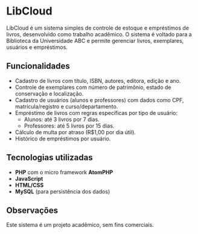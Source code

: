 # LibCloud

LibCloud é um sistema simples de controle de estoque e empréstimos de livros, desenvolvido como trabalho acadêmico. O sistema é voltado para a Biblioteca da Universidade ABC e permite gerenciar livros, exemplares, usuários e empréstimos.

## Funcionalidades

- Cadastro de livros com título, ISBN, autores, editora, edição e ano.
- Controle de exemplares com número de patrimônio, estado de conservação e localização.
- Cadastro de usuários (alunos e professores) com dados como CPF, matrícula/registro e curso/departamento.
- Empréstimo de livros com regras específicas por tipo de usuário:
  - Alunos: até 3 livros por 7 dias.
  - Professores: até 5 livros por 15 dias.
- Cálculo de multa por atraso (R$1,00 por dia útil).
- Histórico de empréstimos por usuário.

## Tecnologias utilizadas

- **PHP** com o micro framework **AtomPHP**
- **JavaScript**
- **HTML/CSS**
- **MySQL** (para persistência dos dados)

## Observações

Este sistema é um projeto acadêmico, sem fins comerciais.
